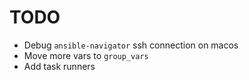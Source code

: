 # TODO

* Debug `ansible-navigator` ssh connection on macos
* Move more vars to `group_vars`
* Add task runners
